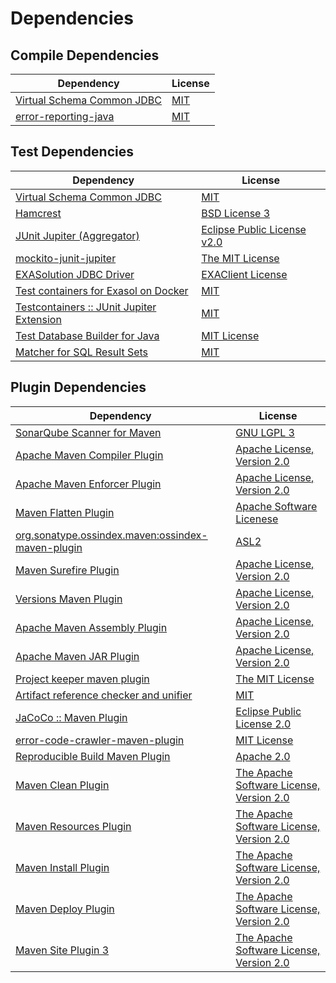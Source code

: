 <!-- @formatter:off -->
# Dependencies

## Compile Dependencies

| Dependency                      | License  |
| ------------------------------- | -------- |
| [Virtual Schema Common JDBC][0] | [MIT][1] |
| [error-reporting-java][2]       | [MIT][1] |

## Test Dependencies

| Dependency                                      | License                          |
| ----------------------------------------------- | -------------------------------- |
| [Virtual Schema Common JDBC][0]                 | [MIT][1]                         |
| [Hamcrest][3]                                   | [BSD License 3][4]               |
| [JUnit Jupiter (Aggregator)][5]                 | [Eclipse Public License v2.0][6] |
| [mockito-junit-jupiter][7]                      | [The MIT License][8]             |
| [EXASolution JDBC Driver][9]                    | [EXAClient License][10]          |
| [Test containers for Exasol on Docker][11]      | [MIT][1]                         |
| [Testcontainers :: JUnit Jupiter Extension][12] | [MIT][13]                        |
| [Test Database Builder for Java][14]            | [MIT License][15]                |
| [Matcher for SQL Result Sets][16]               | [MIT][1]                         |

## Plugin Dependencies

| Dependency                                              | License                                        |
| ------------------------------------------------------- | ---------------------------------------------- |
| [SonarQube Scanner for Maven][17]                       | [GNU LGPL 3][18]                               |
| [Apache Maven Compiler Plugin][19]                      | [Apache License, Version 2.0][20]              |
| [Apache Maven Enforcer Plugin][21]                      | [Apache License, Version 2.0][20]              |
| [Maven Flatten Plugin][22]                              | [Apache Software Licenese][23]                 |
| [org.sonatype.ossindex.maven:ossindex-maven-plugin][24] | [ASL2][23]                                     |
| [Maven Surefire Plugin][25]                             | [Apache License, Version 2.0][20]              |
| [Versions Maven Plugin][26]                             | [Apache License, Version 2.0][20]              |
| [Apache Maven Assembly Plugin][27]                      | [Apache License, Version 2.0][20]              |
| [Apache Maven JAR Plugin][28]                           | [Apache License, Version 2.0][20]              |
| [Project keeper maven plugin][29]                       | [The MIT License][30]                          |
| [Artifact reference checker and unifier][31]            | [MIT][1]                                       |
| [JaCoCo :: Maven Plugin][32]                            | [Eclipse Public License 2.0][33]               |
| [error-code-crawler-maven-plugin][34]                   | [MIT License][35]                              |
| [Reproducible Build Maven Plugin][36]                   | [Apache 2.0][23]                               |
| [Maven Clean Plugin][37]                                | [The Apache Software License, Version 2.0][23] |
| [Maven Resources Plugin][38]                            | [The Apache Software License, Version 2.0][23] |
| [Maven Install Plugin][39]                              | [The Apache Software License, Version 2.0][23] |
| [Maven Deploy Plugin][40]                               | [The Apache Software License, Version 2.0][23] |
| [Maven Site Plugin 3][41]                               | [The Apache Software License, Version 2.0][23] |

[0]: https://github.com/exasol/virtual-schema-common-jdbc
[1]: https://opensource.org/licenses/MIT
[2]: https://github.com/exasol/error-reporting-java
[3]: http://hamcrest.org/JavaHamcrest/
[4]: http://opensource.org/licenses/BSD-3-Clause
[5]: https://junit.org/junit5/
[6]: https://www.eclipse.org/legal/epl-v20.html
[7]: https://github.com/mockito/mockito
[8]: https://github.com/mockito/mockito/blob/main/LICENSE
[9]: http://www.exasol.com
[10]: https://docs.exasol.com/connect_exasol/drivers/jdbc.htm
[11]: https://github.com/exasol/exasol-testcontainers
[12]: https://testcontainers.org
[13]: http://opensource.org/licenses/MIT
[14]: https://github.com/exasol/test-db-builder-java/
[15]: https://github.com/exasol/test-db-builder-java/blob/main/LICENSE
[16]: https://github.com/exasol/hamcrest-resultset-matcher
[17]: http://sonarsource.github.io/sonar-scanner-maven/
[18]: http://www.gnu.org/licenses/lgpl.txt
[19]: https://maven.apache.org/plugins/maven-compiler-plugin/
[20]: https://www.apache.org/licenses/LICENSE-2.0.txt
[21]: https://maven.apache.org/enforcer/maven-enforcer-plugin/
[22]: https://www.mojohaus.org/flatten-maven-plugin/
[23]: http://www.apache.org/licenses/LICENSE-2.0.txt
[24]: https://sonatype.github.io/ossindex-maven/maven-plugin/
[25]: https://maven.apache.org/surefire/maven-surefire-plugin/
[26]: http://www.mojohaus.org/versions-maven-plugin/
[27]: https://maven.apache.org/plugins/maven-assembly-plugin/
[28]: https://maven.apache.org/plugins/maven-jar-plugin/
[29]: https://github.com/exasol/project-keeper/
[30]: https://github.com/exasol/project-keeper/blob/main/LICENSE
[31]: https://github.com/exasol/artifact-reference-checker-maven-plugin
[32]: https://www.jacoco.org/jacoco/trunk/doc/maven.html
[33]: https://www.eclipse.org/legal/epl-2.0/
[34]: https://github.com/exasol/error-code-crawler-maven-plugin/
[35]: https://github.com/exasol/error-code-crawler-maven-plugin/blob/main/LICENSE
[36]: http://zlika.github.io/reproducible-build-maven-plugin
[37]: http://maven.apache.org/plugins/maven-clean-plugin/
[38]: http://maven.apache.org/plugins/maven-resources-plugin/
[39]: http://maven.apache.org/plugins/maven-install-plugin/
[40]: http://maven.apache.org/plugins/maven-deploy-plugin/
[41]: http://maven.apache.org/plugins/maven-site-plugin/
